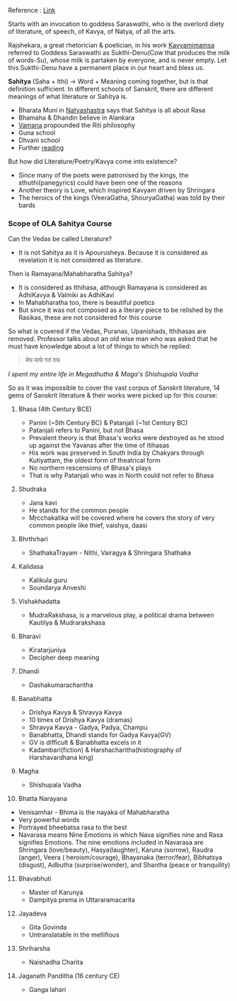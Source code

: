 Reference : [Link](https://www.youtube.com/watch?v=RRvpEdikcHI&list=PLlNdduOe1pp3ORnlKtQTQ7joq9G-HmTtJ&index=1&t=3453s)

Starts with an invocation to goddess Saraswathi, who is the overlord diety of literature, of speech, of Kavya, of Natya, of all the arts. 

Rajshekara, a great rhetorician & poetician, in his work [Kavyamimamsa](https://www.wisdomlib.org/hinduism/essay/kavyamimamsa-of-rajasekhara-study) referred to Goddess Saraswathi as Sukthi-Denu(Cow that produces the milk of words-Su), whose milk is partaken by everyone, and is never empty. Let this Sukthi-Denu have a permanent place in our heart and bless us.

**Sahitya** (Saha + Ithi) -> Word + Meaning coming together, but is that definition sufficient. In different schools of Sanskrit, there are different meanings of what literature or Sahitya is.
* Bharata Muni in [Natyashastra](https://www.wisdomlib.org/hinduism/book/the-natyashastra) says that Sahitya is all about Rasa
* Bhamaha & Dhandin believe in Alankara
* [Vamana](https://en.wikipedia.org/wiki/Acharya_Vamana) propounded the Riti philosophy
* Guna school
* Dhvani school
* Further [reading](https://nivedita2015.wordpress.com/2016/07/12/history-of-sanskrit-poetics-short-notes/)

But how did Literature/Poetry/Kavya come into existence?
* Since many of the poets were patronised by the kings, the sthuthi(panegyrics) could have been one of the reasons
* Another theory is Love, which inspired Kavyam driven by Shringara
* The heroics of the kings (VeeraGatha, ShouryaGatha) was told by their bards

### Scope of OLA Sahitya Course

Can the Vedas be called Literature?
* It is not Sahitya as it is Apourusheya. Because it is considered as revelation it is not considered as literature.

Then is Ramayana/Mahabharatha Sahitya?
* It is considered as Ithihasa, although Ramayana is considered as AdhiKavya & Valmiki as AdhiKavi
* In Mahabharatha too, there is beautiful poetics
* But since it was not composed as a literary piece to be relished by the Rasikas, these are not considered for this course

So what is covered if the Vedas, Puranas, Upanishads, Ithihasas are removed. Professor talks about an old wise man who was asked that he must have knowledge about a lot of things to which he replied:

> मेघ माघे गतं वयः

*I spent my entire life in Megadhutha & Maga's Shishupala Vadha*

So as it was impossible to cover the vast corpus of Sanskrit literature, 14 gems of Sanskrit literature & their works were picked up for this course:
1. Bhasa (4th Century BCE)
   * Panini (~5th Century BC) & Patanjali (~1st Century BC)
   * Patanjali refers to Panini, but not Bhasa
   * Prevalent theory is that Bhasa's works were destroyed as he stood up against the Yavanas after the time of Itihasas
   * His work was preserved in South India by Chakyars through Kutiyattam, the oldest form of theatrical form
   * No northern rescensions of Bhasa's plays
   * That is why Patanjali who was in North could not refer to Bhasa
  
2. Shudraka
   * Jana kavi
   * He stands for the common people
   * Mṛcchakatika will be covered where he covers the story of very common people like thief, vaishya, daasi
  
3. Bhrthrhari
   * ShathakaTrayam - Nithi, Vairagya & Shringara Shathaka

4. Kalidasa
   * Kalikula guru
   * Soundarya Anveshi
  
5. Vishakhadatta
   * MudraRakshasa, is a marvelous play, a political drama between Kautilya & Mudrarakshasa

6. Bharavi
   * Kiratarjuniya
   * Decipher deep meaning
  
7. Dhandi
   * Dashakumaracharitha
  
8. Banabhatta
   * Drishya Kavya & Shravya Kavya
   * 10 times of Drishya Kavya (dramas)
   * Shravya Kavya - Gadya, Padya, Champu
   * Banabhatta, Dhandi stands for Gadya Kavya(GV)
   * GV is difficult & Banabhatta excels in it
   * Kadambari(fiction) & Harshacharitha(histiography of Harshavardhana king)
  
9. Magha
   * Shishupala Vadha
  
10. Bhatta Narayana
   * Venisamhar - Bhima is the nayaka of Mahabharatha
   * Very powerful words
   * Portrayed bheebatsa rasa to the best
   * Navarasa means Nine Emotions in which Nava signifies nine and Rasa signifies Emotions. The nine emotions included in Navarasa are Shringara (love/beauty), Hasya(laughter), Karuna (sorrow), Raudra (anger), Veera ( heroism/courage), Bhayanaka (terror/fear), Bibhatsya (disgust), Adbutha (surprise/wonder), and Shantha (peace or tranquility)

11. Bhavabhuti
    * Master of Karunya
    * Dampitya prema in Uttararamacarita

12. Jayadeva
    * Gita Govinda
    * Untranslatable in the melliflous
   
13. Shriharsha
    * Naishadha Charita

14. Jaganath Panditha (16 century CE)
    * Ganga lahari
  
  

